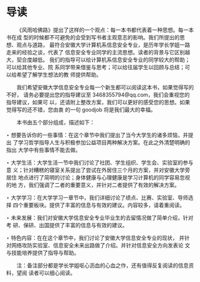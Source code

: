 # 导读
<p>&#8195&#8195《风雨哈佛路》提出了这样的一个观点：每一本书都代表着一种思想。每一本书在成 型的时候都不可避免的会受到写书者主观意志的影响。我们所提出的思想、观点与道路， 最符合安徽大学计算机系信息安全专业，是历年学长学姐一路走来的经验之谈，代表了 信息安全专业同学的主流思想。读者的背景与它区别越大，契合度越低。 我们的指导可以给计算机系信息安全专业的同学较大的帮助；可以给其他专业、院 系同学带来借鉴与思考；可以给往届学生以回顾与总结；可以给希望了解学生想法的教 师提供帮助。</p>

<p>&#8195&#8195我们希望安徽大学信息安全专业每一个新生都可以阅读这本书，如果觉得写的不好， 请务必要提出您的指导建议至 3468355794@qq.com，我们会重视您的指导建议，如果可 以，还请附上整改方案，我们可以更好的感受您的思想。如果觉得写的还不错，您由衷 的一句 goodjob 将是我们最大的幸福。</p>

<p>&#8195&#8195本书由五个部分组成，描述如下：</p>

<p>⋆ 想要告诉你的一些事情：在这个章节中我们提出了当今大学生的诸多烦恼，并提出 了学习哲学指导人生与积极参加公益项目两种解决方案。在此之外清楚明确的指出 大学中有些事情不能去做。</p>

<p>⋆ 大学生活：大学生活一节中我们讨论了社团、学生组织、学生会、实验室的参与意 义；针对糟糕的寝室关系提出了尝试在外居住三个月的方案，并对安徽大学旁居住 地点进行了简明的讨论；身体健康与心理健康是学习计算机的同学容易忽视的地 方，我们强调了二者的重要意义，并针对二者提供了有效的解决方案。</p>

</p>⋆ 大学学习：在大学学习一章节中，我们详细讨论了绩点、比赛、实验室、导师选择 四个重要板块。提供了丰富的信息与有效的建议。内容较多，请着重阅读。<p>

<p>⋆ 未来发展：我们对安徽大学信息安全专业毕业生的去留情况做了简单介绍，针对考 研、保研、出国提供了丰富的信息与有效的建议。</p>
<p>⋆ 特色内容：在在这个章节中，我们讨论了安徽大学信息安全专业的现状， 并针对网络攻防实验室、信息安全未来出路做了介绍。并针对信息安全方向发表论 文与技能培养提供了指导与帮助。</p>

 <p>&#8195&#8195注：备注部分都是学长学姐呕心沥血的心血之作，还有值得反复阅读的信息资料，望阅 读者可以细心阅读。</p>

